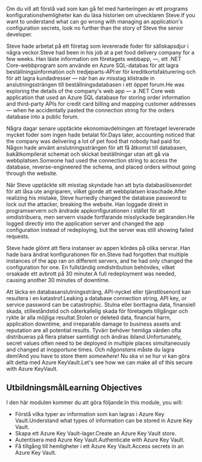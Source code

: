 <span data-ttu-id="ed0fe-101">Om du vill att förstå vad som kan gå fel med hanteringen av ett programs konfigurationshemligheter kan du läsa historien om utvecklaren Steve.</span><span class="sxs-lookup"><span data-stu-id="ed0fe-101">If you want to understand what can go wrong with managing an application's configuration secrets, look no further than the story of Steve the senior developer.</span></span>

<span data-ttu-id="ed0fe-102">Steve hade arbetat på ett företag som levererade foder för sällskapsdjur i några veckor.</span><span class="sxs-lookup"><span data-stu-id="ed0fe-102">Steve had been in his job at a pet food delivery company for a few weeks.</span></span> <span data-ttu-id="ed0fe-103">Han läste information om företagets webbapp, &mdash;, ett .NET Core-webbprogram som använde en Azure SQL-databas för att lagra beställningsinformation och tredjeparts-API:er för kreditkortsfakturering och för att lagra kundadresser &mdash; när han av misstag klistrade in anslutningssträngen till beställningsdatabasen i ett öppet forum.</span><span class="sxs-lookup"><span data-stu-id="ed0fe-103">He was exploring the details of the company's web app &mdash; a .NET Core web application that used an Azure SQL database for storing order information and third-party APIs for credit card billing and mapping customer addresses &mdash; when he accidentally pasted the connection string for the orders database into a public forum.</span></span>

<span data-ttu-id="ed0fe-104">Några dagar senare upptäckte ekonomiavdelningen att företaget levererade mycket foder som ingen hade betalat för.</span><span class="sxs-lookup"><span data-stu-id="ed0fe-104">Days later, accounting noticed that the company was delivering a lot of pet food that nobody had paid for.</span></span> <span data-ttu-id="ed0fe-105">Någon hade använt anslutningssträngen för att få åtkomst till databasen, bakåtkompilerat schemat och skickat beställningar utan att gå via webbplatsen.</span><span class="sxs-lookup"><span data-stu-id="ed0fe-105">Someone had used the connection string to access the database, reverse-engineered the schema, and placed orders without going through the website.</span></span>

<span data-ttu-id="ed0fe-106">När Steve upptäckte sitt misstag skyndade han att byta databaslösenordet för att låsa ute angriparen, vilket gjorde att webbplatsen kraschade.</span><span class="sxs-lookup"><span data-stu-id="ed0fe-106">After realizing his mistake, Steve hurriedly changed the database password to lock out the attacker, breaking the website.</span></span> <span data-ttu-id="ed0fe-107">Han loggade direkt in programservern och ändrade appkonfigurationen i stället för att omdistribuera, men servern visade fortfarande misslyckade begäranden.</span><span class="sxs-lookup"><span data-stu-id="ed0fe-107">He logged directly into the application server and changed the app configuration instead of redeploying, but the server was still showing failed requests.</span></span>

<span data-ttu-id="ed0fe-108">Steve hade glömt att flera instanser av appen kördes på olika servrar. Han hade bara ändrat konfigurationen för en.</span><span class="sxs-lookup"><span data-stu-id="ed0fe-108">Steve had forgotten that multiple instances of the app ran on different servers, and he had only changed the configuration for one.</span></span> <span data-ttu-id="ed0fe-109">En fullständig omdistribution behövdes, vilket orsakade ett avbrott på 30 minuter.</span><span class="sxs-lookup"><span data-stu-id="ed0fe-109">A full redeployment was needed, causing another 30 minutes of downtime.</span></span>

<span data-ttu-id="ed0fe-110">Att läcka en databasanslutningssträng, API-nyckel eller tjänstlösenord kan resultera i en katastrof.</span><span class="sxs-lookup"><span data-stu-id="ed0fe-110">Leaking a database connection string, API key, or service password can be catastrophic.</span></span> <span data-ttu-id="ed0fe-111">Stulna eller borttagna data, finansiell skada, stilleståndstid och oåterkallelig skada för företagets tillgångar och rykte är alla möjliga resultat.</span><span class="sxs-lookup"><span data-stu-id="ed0fe-111">Stolen or deleted data, financial harm, application downtime, and irreparable damage to business assets and reputation are all potential results.</span></span> <span data-ttu-id="ed0fe-112">Tyvärr behöver hemliga värden ofta distribueras på flera platser samtidigt och ändras ibland.</span><span class="sxs-lookup"><span data-stu-id="ed0fe-112">Unfortunately, secret values often need to be deployed in multiple places simultaneously and changed at inopportune times.</span></span> <span data-ttu-id="ed0fe-113">Och *någonstans* måste du lagra dem!</span><span class="sxs-lookup"><span data-stu-id="ed0fe-113">And you have to store them *somewhere*!</span></span> <span data-ttu-id="ed0fe-114">Nu ska vi se hur vi kan göra allt detta med Azure KeyVault.</span><span class="sxs-lookup"><span data-stu-id="ed0fe-114">Let's see how we can make all of this secure with Azure KeyVault.</span></span>

## <a name="learning-objectives"></a><span data-ttu-id="ed0fe-115">Utbildningsmål</span><span class="sxs-lookup"><span data-stu-id="ed0fe-115">Learning Objectives</span></span>
<span data-ttu-id="ed0fe-116">I den här modulen kommer du att göra följande:</span><span class="sxs-lookup"><span data-stu-id="ed0fe-116">In this module, you will:</span></span>

- <span data-ttu-id="ed0fe-117">Förstå vilka typer av information som kan lagras i Azure Key Vault.</span><span class="sxs-lookup"><span data-stu-id="ed0fe-117">Understand what types of information can be stored in Azure Key Vault.</span></span>
- <span data-ttu-id="ed0fe-118">Skapa ett Azure Key Vault-lager.</span><span class="sxs-lookup"><span data-stu-id="ed0fe-118">Create an Azure Key Vault store.</span></span>
- <span data-ttu-id="ed0fe-119">Autentisera med Azure Key Vault.</span><span class="sxs-lookup"><span data-stu-id="ed0fe-119">Authenticate with Azure Key Vault.</span></span>
- <span data-ttu-id="ed0fe-120">Få tillgång till hemligheter i ett Azure Key Vault.</span><span class="sxs-lookup"><span data-stu-id="ed0fe-120">Access secrets in an Azure Key Vault.</span></span>